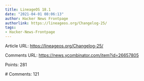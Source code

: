 ```yaml
---
title: LineageOS 18.1
date: "2021-04-01 08:06:13"
author: Hacker News Frontpage
authorlink: https://lineageos.org/Changelog-25/
tags:
- Hacker-News-Frontpage
---
```


<p>Article URL: <a href="https://lineageos.org/Changelog-25/">https://lineageos.org/Changelog-25/</a></p>
<p>Comments URL: <a href="https://news.ycombinator.com/item?id=26657805">https://news.ycombinator.com/item?id=26657805</a></p>
<p>Points: 281</p>
<p># Comments: 121</p>
